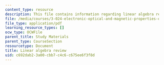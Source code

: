 ```yaml
---
content_type: resource
description: This file contains information regarding linear algebra review.
file: /media/courses/3-024-electronic-optical-and-magnetic-properties-of-materials-spring-2013/c692dab23a00cbb7c4c6c675ee6f3f8d_MIT3_024S13_study1.pdf
file_type: application/pdf
learning_resource_types: []
ocw_type: OCWFile
parent_title: Study Materials
parent_type: CourseSection
resourcetype: Document
title: Linear algebra review
uid: c692dab2-3a00-cbb7-c4c6-c675ee6f3f8d
---
```

